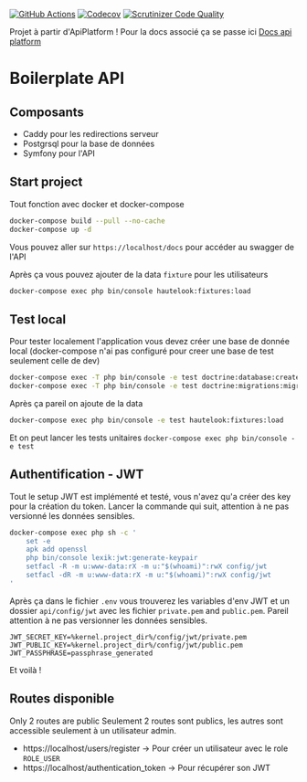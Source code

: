 [![GitHub Actions](https://github.com/api-platform/core/workflows/CI/badge.svg)](https://github.com/api-platform/core/actions?workflow=CI)
[![Codecov](https://codecov.io/gh/api-platform/core/branch/master/graph/badge.svg)](https://codecov.io/gh/api-platform/core/branch/master)
[![Scrutinizer Code Quality](https://scrutinizer-ci.com/g/api-platform/core/badges/quality-score.png?b=master)](https://scrutinizer-ci.com/g/api-platform/core/?branch=master)

Projet à partir d'ApiPlatform !
Pour la docs associé ça se passe ici [Docs api platform](https://api-platform.com/docs)

# Boilerplate API

## Composants

-   Caddy pour les redirections serveur
-   Postgrsql pour la base de données
-   Symfony pour l'API

## Start project

Tout fonction avec docker et docker-compose

```bash
docker-compose build --pull --no-cache
docker-compose up -d
```

Vous pouvez aller sur `https://localhost/docs` pour accéder au swagger de l'API

Après ça vous pouvez ajouter de la data `fixture` pour les utilisateurs

```bash
docker-compose exec php bin/console hautelook:fixtures:load
```

## Test local

Pour tester localement l'application vous devez créer une base de donnée local (docker-compose n'ai pas configuré pour creer une base de test seulement celle de dev)

```bash
docker-compose exec -T php bin/console -e test doctrine:database:create
docker-compose exec -T php bin/console -e test doctrine:migrations:migrate --no-interaction
```

Après ça pareil on ajoute de la data

```bash
docker-compose exec php bin/console -e test hautelook:fixtures:load
```

Et on peut lancer les tests unitaires `docker-compose exec php bin/console -e test`

## Authentification - JWT

Tout le setup JWT est implémenté et testé, vous n'avez qu'a créer des key pour la création du token.
Lancer la commande qui suit, attention à ne pas versionné les données sensibles.

```bash
docker-compose exec php sh -c '
    set -e
    apk add openssl
    php bin/console lexik:jwt:generate-keypair
    setfacl -R -m u:www-data:rX -m u:"$(whoami)":rwX config/jwt
    setfacl -dR -m u:www-data:rX -m u:"$(whoami)":rwX config/jwt
'
```

Après ça dans le fichier `.env` vous trouverez les variables d'env JWT et un dossier `api/config/jwt` avec les fichier `private.pem` and `public.pem`. Pareil attention à ne pas versionner les données sensibles.

```
JWT_SECRET_KEY=%kernel.project_dir%/config/jwt/private.pem
JWT_PUBLIC_KEY=%kernel.project_dir%/config/jwt/public.pem
JWT_PASSPHRASE=passphrase_generated
```

Et voilà !

## Routes disponible

Only 2 routes are public
Seulement 2 routes sont publics, les autres sont accessible seulement à un utilisateur admin.

-   https://localhost/users/register -> Pour créer un utilisateur avec le role `ROLE_USER`
-   https://localhost/authentication_token -> Pour récupérer son JWT

